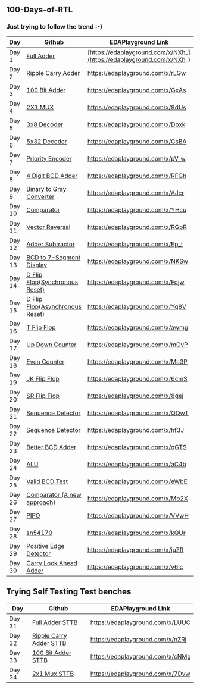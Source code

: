 ## 100-Days-of-RTL

###  Just trying to follow the trend :-)


| Day         | Github                                                           |  EDAPlayground Link                                             |
| ----------  | ---------------------------------------------------------------- | -------------------------------------------------------------- |
| Day 1       | [Full Adder](https://github.com/devchadha-jmi/100-Days-of-RTL/tree/main/Day%201%20Full%20Adder) | [https://edaplayground.com/x/NXh_](https://edaplayground.com/x/NXh_)  |
| Day 2       | [Ripple Carry Adder](https://github.com/devchadha-jmi/100-Days-of-RTL/tree/main/Day%202%20Ripple%20Carry%20Adder) | https://edaplayground.com/x/rLGw |
| Day 3       | [100 Bit Adder](https://github.com/devchadha-jmi/100-Days-of-RTL/tree/main/Day%203%20100bit%20Adder) | https://edaplayground.com/x/GxAs |
| Day 4       | [2X1 MUX](https://github.com/devchadha-jmi/100-Days-of-RTL/tree/main/Day%204%202X1%20Mux)  | https://edaplayground.com/x/8dUs  |
| Day 5       | [3x8 Decoder](https://github.com/devchadha-jmi/100-Days-of-RTL/tree/main/Day%205%203x8%20Decoder)  | https://edaplayground.com/x/Dbxk  |
| Day 6       | [5x32 Decoder](https://github.com/devchadha-jmi/100-Days-of-RTL/tree/main/Day%206%205x32%20Decoder) | https://edaplayground.com/x/CsBA  |
| Day 7       | [Priority Encoder](https://github.com/devchadha-jmi/100-Days-of-RTL/tree/main/Day%207%20Priority%20Encoder) | https://edaplayground.com/x/pV_w  |
| Day 8       | [4 Digit BCD Adder](https://github.com/devchadha-jmi/100-Days-of-RTL/tree/main/Day%208%204digit%20BCD%20Adder) | https://edaplayground.com/x/RFGh  |
| Day 9       | [Binary to Gray Converter](https://github.com/devchadha-jmi/100-Days-of-RTL/tree/main/Day%209%20Binary%20to%20Gray%20Converter)| https://edaplayground.com/x/AJcr  |
| Day 10      | [Comparator](https://github.com/devchadha-jmi/100-Days-of-RTL/tree/main/Day%2010%20Comparator) | https://edaplayground.com/x/YHcu  |
| Day 11      | [Vector Reversal](https://github.com/devchadha-jmi/100-Days-of-RTL/tree/main/Day%2011%20Vector%20Reversal) | https://edaplayground.com/x/RGpR  |
| Day 12      | [Adder Subtractor](https://github.com/devchadha-jmi/100-Days-of-RTL/tree/main/Day%2012%20Adder-Subtractor) | https://edaplayground.com/x/Ep_t  |
| Day 13      | [BCD to 7-Segment Display](https://github.com/devchadha-jmi/100-Days-of-RTL/tree/main/Day%2013%20BCD%20to%207%20Segement%20Display) | https://edaplayground.com/x/NKSw  |
| Day 14      | [D Flip Flop(Synchronous Reset)](https://github.com/devchadha-jmi/100-Days-of-RTL/tree/main/Day%2014%20D%20Flip-Flop%20Synchronous%20Reset) | https://edaplayground.com/x/Fdjw  |
| Day 15      | [D Flip Flop(Asynchronous Reset)](https://github.com/devchadha-jmi/100-Days-of-RTL/tree/main/Day%2015%20D%20Flip-Flop%20Asynchronous%20Reset) | https://edaplayground.com/x/Yq8V  |
| Day 16      | [T Flip Flop](https://github.com/devchadha-jmi/100-Days-of-RTL/tree/main/Day%2016%20TFF) | https://edaplayground.com/x/awmg  |
| Day 17      | [Up Down Counter](https://github.com/devchadha-jmi/100-Days-of-RTL/tree/main/Day%2017%20Up-Down%20Counter) | https://edaplayground.com/x/mGvP  |
| Day 18      | [Even Counter](https://github.com/devchadha-jmi/100-Days-of-RTL/tree/main/Day%2018%20Even%20Counter) | https://edaplayground.com/x/Ma3P  |
| Day 19      | [JK Flip Flop](https://github.com/devchadha-jmi/100-Days-of-RTL/tree/main/Day%2019%20JK%20FF) | https://edaplayground.com/x/6cmS |
| Day 20      | [SR Flip Flop](https://github.com/devchadha-jmi/100-Days-of-RTL/tree/main/Day%2020%20SR%20FF) | https://edaplayground.com/x/8gej |
| Day 21      | [Sequence Detector](https://github.com/devchadha-jmi/100-Days-of-RTL/tree/main/Day%2021%20Sequence%20Detector) | https://edaplayground.com/x/QQwT |
| Day 22      | [Sequence Detector](https://github.com/devchadha-jmi/100-Days-of-RTL/tree/main/Day%2022%20Sequence%20Detector) | https://edaplayground.com/x/hf3J |
| Day 23      | [Better BCD Adder](https://github.com/devchadha-jmi/100-Days-of-RTL/tree/main/Day%2023%20Better%20BCD%20Adder) | https://edaplayground.com/x/qGTS |
| Day 24      | [ALU](https://github.com/devchadha-jmi/100-Days-of-RTL/tree/main/Day%2024%20ALU) | https://edaplayground.com/x/aC4b |
| Day 25      | [Valid BCD Test](https://github.com/devchadha-jmi/100-Days-of-RTL/tree/main/Day%2025%20Valid%20BCD%20Test) | https://edaplayground.com/x/eWbE |
| Day 26      | [Comparator (A new approach)](https://github.com/devchadha-jmi/100-Days-of-RTL/tree/main/Day%2026%20Comparator%20(Better%20Approach)) | https://edaplayground.com/x/Mb2X |
| Day 27      | [PIPO](https://github.com/devchadha-jmi/100-Days-of-RTL/tree/main/Day%2027%20PIPO) | https://edaplayground.com/x/VVwH |
| Day 28      | [sn54170](https://github.com/devchadha-jmi/100-Days-of-RTL/tree/main/Day%2028%20sn54170) | https://edaplayground.com/x/kQUr |
| Day 29      | [Positive Edge Detector](https://github.com/devchadha-jmi/100-Days-of-RTL/tree/main/Day%2029%20Positive%20Edge%20Detector) | https://edaplayground.com/x/juZR |
| Day 30      | [Carry Look Ahead Adder](https://github.com/devchadha-jmi/100-Days-of-RTL/tree/main/Day%2030%20Carry%20Look%20Ahead%20Adder) | https://edaplayground.com/x/v6ic |

## Trying Self Testing Test benches
| Day         | Github                                                           |  EDAPlayground Link                                             |
| ----------  | ---------------------------------------------------------------- | -------------------------------------------------------------- |
| Day 31      | [Full Adder STTB](https://github.com/devchadha-jmi/100-Days-of-RTL/tree/main/Day%2031%20Full%20Adder%20STTB) | https://edaplayground.com/x/LUUC |
| Day 32      | [Ripple Carry Adder STTB](https://github.com/devchadha-jmi/100-Days-of-RTL/tree/main/Day%2032%20Ripple%20Carry%20Adder%20STTB) | https://edaplayground.com/x/nZRj |
| Day 33      | [100 Bit Adder STTB](https://github.com/devchadha-jmi/100-Days-of-RTL/tree/main/Day%2033%20100bit%20Adder%20STTB) | https://edaplayground.com/x/cNMg |
| Day 34      | [2x1 Mux STTB](https://github.com/devchadha-jmi/100-Days-of-RTL/tree/main/Day%2034%202x1%20Mux%20STTB) | https://edaplayground.com/x/7Dvw |